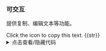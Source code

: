 ### 可交互

提供复制、编辑文本等功能。

<div class="cell-demo">
  <yc-typography>
    <yc-typography-paragraph copyable>
      Click the icon to copy this text.
    </yc-typography-paragraph>
    <yc-typography-paragraph
      editable
      v-model:editText="str"
    >
      {{str}}
    </yc-typography-paragraph>
  </yc-typography>
</div>

<script setup>
import { ref } from 'vue';
const str = ref('Click the icon to edit this text.');
</script>

<details>
<summary>点击查看/隐藏代码</summary>

```vue
<template>
  <yc-typography>
    <yc-typography-paragraph copyable>
      Click the icon to copy this text.
    </yc-typography-paragraph>
    <yc-typography-paragraph
      editable
      v-model:editText="str">
      {{ str }}
    </yc-typography-paragraph>
  </yc-typography>
</template>

<script setup>
import { ref } from 'vue';
const str = ref('Click the icon to edit this text.');
</script>
```

</details>
